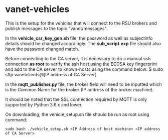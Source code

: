 # vanet-vehicles

This is the setup for the vehicles that will connect to the RSU brokers and publish messages to the topic "vanet/messages".

In the **vehicle_csr_key_gen.sh** file, the password as well as subjectinfo details should be changed accordingly. The **sub_script.exp** file should also have the password changed match.

Before connecting to the CA server, it is necessary to do a manual ssh connection **as root** to verify the ssh host using the ECDSA key fingerprint and add to the CA server to known-hosts using the command below:
    $ sudo sftp vanetclients@[IP address of CA Server]

In the **mqtt_publisher.py** file, the broker field will need to be inputted which is the Common Name for the broker (IP address of the broker machine).

It should be noted that the SSL connection required by MQTT is only supported by Python 3.6.x and lower.

On downloading, the vehicle_setup.sh file should be run as root using command:

    sudo bash ./vehicle_setup.sh <IP Address of host machine> <IP address of CA Server>
